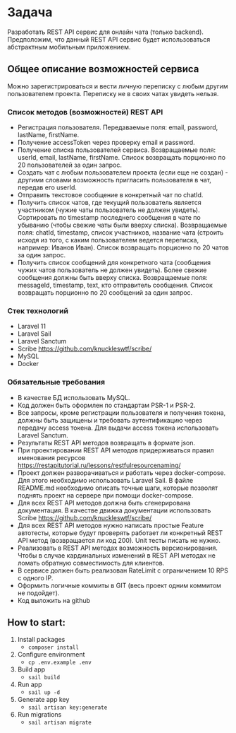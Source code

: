 # Задача

Разработать REST API сервис для онлайн чата (только backend). Предположим, что данный REST API сервис
будет использоваться абстрактным мобильным приложением.

## Общее описание возможностей сервиса

Можно зарегистрироваться и вести личную переписку с любым другим пользователем проекта. Переписку не в
своих чатах увидеть нельзя.

### Список методов (возможностей) REST API

- Регистрация пользователя. Передаваемые поля: email, password, lastName, firstName.
- Получение accessToken через проверку email и password.
- Получение списка пользователей сервиса. Возвращаемые поля: userId, email, lastName, firstName. Список
  возвращать порционно по 20 пользователей за один запрос.
- Создать чат с любым пользователем проекта (если еще не создан) - другими словами возможность
  пригласить пользователя в чат, передав его userId.
- Отправить текстовое сообщение в конкретный чат по chatId.
- Получить список чатов, где текущий пользователь является участником (чужие чаты пользователь не должен
  увидеть). Сортировать по timestamp последнего сообщения в чате по убыванию (чтобы свежие чаты были
  вверху списка). Возвращаемые поля: chatId, timestamp, список участников, название чата (строить исходя из
  того, с каким пользователем ведется переписка, например: Иванов Иван). Список возвращать порционно по 20
  чатов за один запрос.
- Получить список сообщений для конкретного чата (сообщения чужих чатов пользователь не должен
  увидеть). Более свежие сообщения должны быть вверху списка. Возвращаемые поля: messageId, timestamp,
  text, кто отправитель сообщения. Список возвращать порционно по 20 сообщений за один запрос.

### Стек технологий

- Laravel 11
- Laravel Sail
- Laravel Sanctum
- Scribe https://github.com/knuckleswtf/scribe/
- MySQL
- Docker

### Обязательные требования

- В качестве БД использовать MySQL.
- Код должен быть оформлен по стандартам PSR-1 и PSR-2.
- Все запросы, кроме регистрации пользователя и получения токена, должны быть защищены и требовать
  аутентификацию через передачу access токена. Для выдачи access токена использовать Laravel Sanctum.
- Результаты REST API методов возвращать в формате json.
- При проектировании REST API методов придерживаться правил именования
  ресурсов https://restapitutorial.ru/lessons/restfulresourcenaming/
- Проект должен разворачиваться и работать через docker-compose. Для этого необходимо использовать
  Laravel Sail. В файле README.md необходимо описать точные шаги, которые позволят поднять проект на
  сервере при помощи docker-compose.
- Для всех REST API методов должна быть сгенерирована документация. В качестве движка документации
  использовать Scribe https://github.com/knuckleswtf/scribe/
- Для всех REST API методов нужно написать простые Feature автотесты, которые будут проверять работает
  ли конкретный REST API метод (возвращается ли код 200). Unit тесты писать не нужно.
- Реализовать в REST API методах возможность версионирования. Чтобы в случае кардинальных изменений в
  REST API методах не ломать обратную совместимость для клиентов.
- В сервисе должен быть реализован RateLimit с ограничением 10 RPS с одного IP.
- Оформить логичные коммиты в GIT (весь проект одним коммитом не подойдет).
- Код выложить на github

## How to start:

1. Install packages
    - `composer install`
2. Configure environment
    - `cp .env.example .env`
3. Build app
    - `sail build`
4. Run app
    - `sail up -d`
5. Generate app key
    - `sail artisan key:generate`
6. Run migrations
    - `sail artisan migrate`

